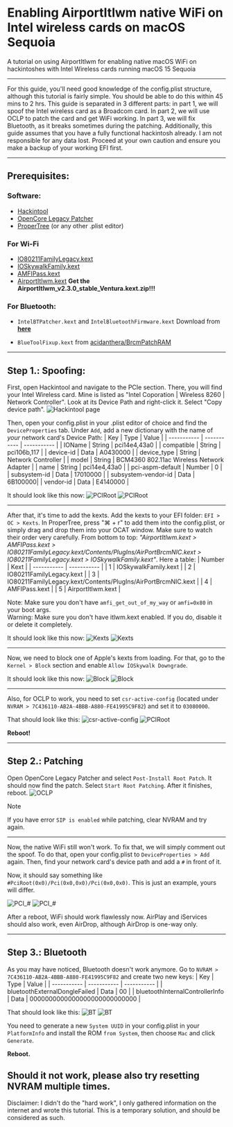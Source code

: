 # Enabling AirportItlwm native WiFi on Intel wireless cards on macOS Sequoia
A tutorial on using AirportItlwm for enabling native macOS WiFi on hackintoshes with Intel Wireless cards running macOS 15 Sequoia

---

For this guide, you'll need good knowledge of the config.plist structure, although this tutorial is fairly simple. You should be able to do this within 45 mins to 2 hrs. This guide is separated in 3 different parts: in part 1, we will spoof the Intel wireless card as a Broadcom card. In part 2, we will use OCLP to patch the card and get WiFi working. In part 3, we will fix Bluetooth, as it breaks sometimes during the patching. Additionally, this guide assumes that you have a fully functional hackintosh already. I am not responsible for any data lost. Proceed at your own caution and ensure you make a backup of your working EFI first.

---

## Prerequisites: 

### Software:
* [Hackintool](https://github.com/benbaker76/Hackintool)  
* [OpenCore Legacy Patcher](https://github.com/dortania/OpenCore-Legacy-Patcher)  
* [ProperTree](https://github.com/corpnewt/ProperTree) (or any other .plist editor)  
### For Wi-Fi
* [IO80211FamilyLegacy.kext](https://github.com/dortania/OpenCore-Legacy-Patcher/blob/main/payloads/Kexts/Wifi/IO80211FamilyLegacy-v1.0.0.zip)  
* [IOSkywalkFamily.kext](https://github.com/dortania/OpenCore-Legacy-Patcher/blob/main/payloads/Kexts/Wifi/IOSkywalkFamily-v1.2.0.zip)  
* [AMFIPass.kext](https://github.com/dortania/OpenCore-Legacy-Patcher/blob/main/payloads/Kexts/Acidanthera/AMFIPass-v1.4.1-RELEASE.zip)  
* [AirportItlwm.kext](https://github.com/openintelwireless/itlwm/releases) **Get the AirportItlwm_v2.3.0_stable_Ventura.kext.zip!!!**  

### For Bluetooth:

* `IntelBTPatcher.kext` and `IntelBluetoothFirmware.kext` Download from **[here](https://github.com/OpenIntelWireless/IntelBluetoothFirmware/releases/latest)**

* `BlueToolFixup.kext` from  [acidanthera/BrcmPatchRAM](https://github.com/acidanthera/BrcmPatchRAM)



---

## Step 1.: Spoofing:  
First, open Hackintool and navigate to the PCIe section. There, you will find your Intel Wireless card. Mine is listed as "Intel Coporation | Wireless 8260 | Network Controller". Look at its Device Path and right-click it. Select "Copy device path". ![Hackintool page](https://raw.githubusercontent.com/randomappleboi/Native-Wifi-for-Hackintoshes-with-Intel-Wireless-cards-on-macOS-sequoia/e96836b5b26ffe3a2e0bf7cb7c29d456986b8eb4/assets/S1/Hackintool.png)

Then, open your config.plist in your .plist editor of choice and find the ```DeviceProperties``` tab. Under ```Add```, add a new dictionary with the name of *your* network card's Device Path:
| Key | Type | Value |
| ----------- | ----------- | ----------- |
| IOName | String | pci14e4,43a0 |
| compatible | String | pci106b,117 |
| device-id | Data | A0430000 |
| device_type | String | Network Controller |
| model | String | BCM4360 802.11ac Wireless Network Adapter |
| name | String | pci14e4,43a0 |
| pci-aspm-default | Number | 0 |
| subsystem-id | Data | 17010000 |
| subsystem-vendor-id | Data | 6B100000|
| vendor-id | Data | E4140000 |

It should look like this now: ![PCIRoot](https://raw.githubusercontent.com/randomappleboi/Native-Wifi-for-Hackintoshes-with-Intel-Wireless-cards-on-macOS-sequoia/refs/heads/main/assets/S1/PCI_PT.png) ![PCIRoot](https://raw.githubusercontent.com/randomappleboi/Native-Wifi-for-Hackintoshes-with-Intel-Wireless-cards-on-macOS-sequoia/refs/heads/main/assets/S1/PCI_OCAT.png)

---

After that, it's time to add the kexts. Add the kexts to your EFI folder: ```EFI > OC > Kexts```. In ProperTree, press "⌘ + r" to add them into the config.plist, or simply drag and drop them into your OCAT window. Make sure to watch their order very carefully. From bottom to top: *"AirportItlwm.kext > AMFIPass.kext > IO80211FamilyLegacy.kext/Contents/PlugIns/AirPortBrcmNIC.kext > IO80211FamilyLegacy.kext > IOSkywalkFamily.kext"*. Here a table:
| Number | Kext |
| ----------- | ----------- |
| 1 | IOSkywalkFamily.kext |
| 2 | IO80211FamilyLegacy.kext |
| 3 | IO80211FamilyLegacy.kext/Contents/PlugIns/AirPortBrcmNIC.kext |
| 4 | AMFIPass.kext |
| 5 | AirportItlwm.kext |

Note: Make sure you don't have ```amfi_get_out_of_my_way``` or ```amfi=0x80``` in your boot args.  
Warning: Make sure you don't have itlwm.kext enabled. If you do, disable it or delete it completely.

It should look like this now: ![Kexts](https://raw.githubusercontent.com/randomappleboi/Native-Wifi-for-Hackintoshes-with-Intel-Wireless-cards-on-macOS-sequoia/refs/heads/main/assets/S1/Kexts_PT.png) ![Kexts](https://raw.githubusercontent.com/randomappleboi/Native-Wifi-for-Hackintoshes-with-Intel-Wireless-cards-on-macOS-sequoia/refs/heads/main/assets/S1/Kexts_OCAT.png)

---

Now, we need to block one of Apple's kexts from loading. For that, go to the ```Kernel > Block``` section and enable ```Allow ÌOSkywalk Downgrade```.

It should look like this now: ![Block](https://raw.githubusercontent.com/randomappleboi/Native-Wifi-for-Hackintoshes-with-Intel-Wireless-cards-on-macOS-sequoia/refs/heads/main/assets/S1/Block_PT.png) ![Block](https://raw.githubusercontent.com/randomappleboi/Native-Wifi-for-Hackintoshes-with-Intel-Wireless-cards-on-macOS-sequoia/refs/heads/main/assets/S1/Block_OCAT.png)

---

Also, for OCLP to work, you need to set ```csr-active-config``` (located under ```NVRAM > 7C436110-AB2A-4BBB-A880-FE41995C9F82```) and set it to ```03080000```.

That should look like this: ![csr-active-config](https://raw.githubusercontent.com/randomappleboi/Native-Wifi-for-Hackintoshes-with-Intel-Wireless-cards-on-macOS-sequoia/refs/heads/main/assets/S1/CSR_PT.png) ![PCIRoot](https://raw.githubusercontent.com/randomappleboi/Native-Wifi-for-Hackintoshes-with-Intel-Wireless-cards-on-macOS-sequoia/refs/heads/main/assets/S1/CSR_OCAT.png)



  
**Reboot!**

---

## Step 2.: Patching

Open OpenCore Legacy Patcher and select ```Post-Install Root Patch```. It should now find the patch. Select ```Start Root Patching```. After it finishes, reboot.
![OCLP](https://raw.githubusercontent.com/randomappleboi/Native-Wifi-for-Hackintoshes-with-Intel-Wireless-cards-on-macOS-sequoia/refs/heads/main/assets/S2/OCLP.png)

> [!NOTE]
> If you have error `SIP is enabled` while patching, clear NVRAM and try again.


---

Now, the native WiFi still won't work. To fix that, we will simply comment out the spoof. To do that, open your config.plist to ```DeviceProperties > Add``` again. Then, find your network card's device path and add a ```#``` in front of it.
 
Now, it should say something like ```#PciRoot(0x0)/Pci(0x0,0x0)/Pci(0x0,0x0)```. This is just an example, yours will differ.

![PCI_#](https://raw.githubusercontent.com/randomappleboi/Native-Wifi-for-Hackintoshes-with-Intel-Wireless-cards-on-macOS-sequoia/refs/heads/main/assets/S2/PCI_PT_%23.png) ![PCI_#](https://raw.githubusercontent.com/randomappleboi/Native-Wifi-for-Hackintoshes-with-Intel-Wireless-cards-on-macOS-sequoia/refs/heads/main/assets/S2/PCI_OCAT_%23.png) 

After a reboot, WiFi should work flawlessly now. AirPlay and iServices should also work, even AirDrop, although AirDrop is one-way only.

---

## Step 3.: Bluetooth

As you may have noticed, Bluetooth doesn't work anymore.  Go to ```NVRAM > 7C436110-AB2A-4BBB-A880-FE41995C9F82``` and create two new keys:
| Key | Type | Value |
| ----------- | ----------- | ----------- |
| bluetoothExternalDongleFailed | Data | 00 |
| bluetoothInternalControllerInfo | Data | 0000000000000000000000000000 |

That should look like this:
![BT](https://raw.githubusercontent.com/randomappleboi/Native-Wifi-for-Hackintoshes-with-Intel-Wireless-cards-on-macOS-sequoia/refs/heads/main/assets/S3/BT_PT.png) ![BT](https://raw.githubusercontent.com/randomappleboi/Native-Wifi-for-Hackintoshes-with-Intel-Wireless-cards-on-macOS-sequoia/refs/heads/main/assets/S3/BT_OCAT.png)


You need to generate a new `System UUID` in your config.plist in your `PlatformInfo` and install the ROM `from System`, then choose `Mac` and click `Generate`.

**Reboot.**

Should it not work, please also try resetting NVRAM multiple times.
---

Disclaimer: I didn't do the "hard work", I only gathered information on the internet and wrote this tutorial. This is a temporary solution, and should be considered as such.
